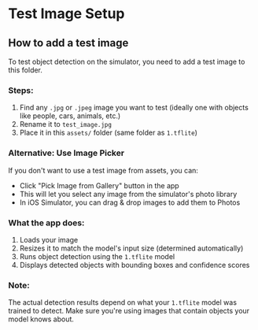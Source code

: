 # Test Image Setup

## How to add a test image

To test object detection on the simulator, you need to add a test image to this folder.

### Steps:

1. Find any `.jpg` or `.jpeg` image you want to test (ideally one with objects like people, cars, animals, etc.)
2. Rename it to `test_image.jpg`
3. Place it in this `assets/` folder (same folder as `1.tflite`)

### Alternative: Use Image Picker

If you don't want to use a test image from assets, you can:
- Click "Pick Image from Gallery" button in the app
- This will let you select any image from the simulator's photo library
- In iOS Simulator, you can drag & drop images to add them to Photos

### What the app does:

1. Loads your image
2. Resizes it to match the model's input size (determined automatically)
3. Runs object detection using the `1.tflite` model
4. Displays detected objects with bounding boxes and confidence scores

### Note:

The actual detection results depend on what your `1.tflite` model was trained to detect. Make sure you're using images that contain objects your model knows about.

